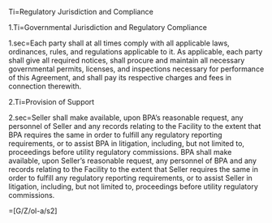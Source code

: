 Ti=Regulatory Jurisdiction and Compliance

1.Ti=Governmental Jurisdiction and Regulatory Compliance

1.sec=Each party shall at all times comply with all applicable laws, ordinances, rules, and regulations applicable to it. As applicable, each party shall give all required notices, shall procure and maintain all necessary governmental permits, licenses, and inspections necessary for performance of this Agreement, and shall pay its respective charges and fees in connection therewith.

2.Ti=Provision of Support

2.sec=Seller shall make available, upon BPA’s reasonable request, any personnel of Seller and any records relating to the Facility to the extent that BPA requires the same in order to fulfill any regulatory reporting requirements, or to assist BPA in litigation, including, but not limited to, proceedings before utility regulatory commissions. BPA shall make available, upon Seller’s reasonable request, any personnel of BPA and any records relating to the Facility to the extent that Seller requires the same in order to fulfill any regulatory reporting requirements, or to assist Seller in litigation, including, but not limited to, proceedings before utility regulatory commissions.

=[G/Z/ol-a/s2]
